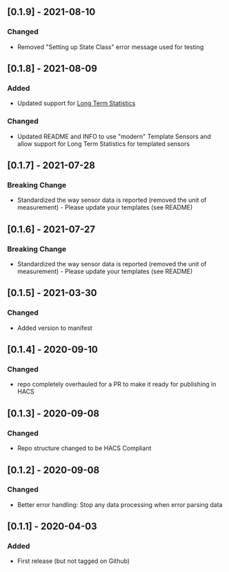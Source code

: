 ## [0.1.9] - 2021-08-10
### Changed
- Removed "Setting up State Class" error message used for testing

## [0.1.8] - 2021-08-09
### Added
- Updated support for [Long Term Statistics](https://www.home-assistant.io/blog/2021/08/04/release-20218/#long-term-statistics)
### Changed
- Updated README and INFO to use "modern" Template Sensors and allow support for Long Term Statistics for templated sensors

## [0.1.7] - 2021-07-28
### Breaking Change
- Standardized the way sensor data is reported (removed the unit of measurement) - Please update your templates (see README)

## [0.1.6] - 2021-07-27
### Breaking Change
- Standardized the way sensor data is reported (removed the unit of measurement) - Please update your templates (see README)

## [0.1.5] - 2021-03-30
### Changed
- Added version to manifest

## [0.1.4] - 2020-09-10
### Changed
- repo completely overhauled for a PR to make it ready for publishing in HACS

## [0.1.3] - 2020-09-08
### Changed
- Repo structure changed to be HACS Compliant

## [0.1.2] - 2020-09-08
### Changed
- Better error handling: Stop any data processing when error parsing data

## [0.1.1] - 2020-04-03
### Added
- First release (but not tagged on Github)
